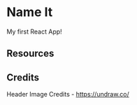 # Name It

My first React App!

## Resources

## Credits

Header Image Credits - https://undraw.co/

